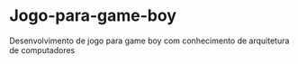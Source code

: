 # Jogo-para-game-boy
Desenvolvimento de jogo para game boy com conhecimento de arquitetura de computadores
